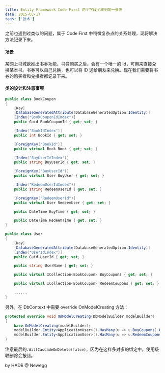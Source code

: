 ```yaml
---
title: Entity Framework Code First 两个字段关联到同一张表
date: 2015-03-17
tags: ['技术']
---
```


之前也遇到过类似的问题，属于 Code First 中稍微复杂点的关系处理，现将解决方法记录下来。

#### 场景

某网上书城欲推出书券功能，书券购买之后，会有一个唯一的 Id，可用来直接兑换某本书。书券可以自己兑换，也可以将 ID 送给朋友来兑换。现在我们需要将书券的购买者和兑换者都记录下来。

#### 类的设计和注意事项

```csharp
public class BookCoupon
{
    [Key]
    [DatabaseGeneratedAttribute(DatabaseGeneratedOption.Identity)]
    [Index("BookCouponIdIndex")]
    public Guid BookCouponId { get; set; }

    [Index("BookIdIndex")]
    public int BookId { get; set; }

    [ForeignKey("BookId")]
    public virtual Book Book { get; set; }

    [Index("BuyUserIdIndex")]
    public string BuyUserId { get; set; }

    [ForeignKey("BuyUserId")]
    public virtual User BuyUser { get; set; }

    [Index("RedeemUserIdIndex")]
    public string RedeemUserId { get; set; }

    [ForeignKey("RedeemUserId")]
    public virtual User RedeemUser { get; set; }

    public DateTime BuyTime { get; set; }

    public DateTime RedeemTime { get; set; }
}
```

```csharp
public class User
{
    [Key]
    [DatabaseGeneratedAttribute(DatabaseGeneratedOption.Identity)]
    [Index("UserIdIndex")]
    public Guid UserId { get; set; }

    public string UserName { get; set; }

    public virtual ICollection<BookCoupon> BuyCoupons { get; set; }

    public virtual ICollection<BookCoupon> RedeemCoupons { get; set; }

    ......
}
```

另外，在 DbContext 中需要 override OnModelCreating 方法：

```csharp
protected override void OnModelCreating(DbModelBuilder modelBuilder)
{
    base.OnModelCreating(modelBuilder);
    modelBuilder.Entity<ApplicationUser>().HasMany(u => u.BuyCoupons).WithRequired(n => n.BuyUser).WillCascadeOnDelete(false);
    modelBuilder.Entity<ApplicationUser>().HasMany(u => u.RedeemCoupons).WithRequired(n => n.RedeemUser).WillCascadeOnDelete(false);
}
```

注意最后的`.WillCascadeOnDelete(false)`，因为在这样多对多的绑定中，使用级联删除会报错。

by HADB @ Newegg
